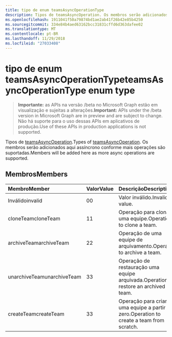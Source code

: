 ```yaml
---
title: tipo de enum teamsAsyncOperationType
description: Tipos de teamsAsyncOperation. Os membros serão adicionados aqui assíncrono conforme mais operações são suportadas.
ms.openlocfilehash: 1911041f50a79874bd1ae2ab41f26b42e85b4250
ms.sourcegitcommit: 334e84b4aed63162bcc31831cffd6d363dafee02
ms.translationtype: MT
ms.contentlocale: pt-BR
ms.lasthandoff: 11/29/2018
ms.locfileid: "27033408"
---
```

# <a name="teamsasyncoperationtype-enum-type"></a><span data-ttu-id="13c23-104">tipo de enum teamsAsyncOperationType</span><span class="sxs-lookup"><span data-stu-id="13c23-104">teamsAsyncOperationType enum type</span></span>

> <span data-ttu-id="13c23-105">**Importante:** as APIs na versão /beta no Microsoft Graph estão em visualização e sujeitas a alterações.</span><span class="sxs-lookup"><span data-stu-id="13c23-105">**Important:** APIs under the /beta version in Microsoft Graph are in preview and are subject to change.</span></span> <span data-ttu-id="13c23-106">Não há suporte para o uso dessas APIs em aplicativos de produção.</span><span class="sxs-lookup"><span data-stu-id="13c23-106">Use of these APIs in production applications is not supported.</span></span>

<span data-ttu-id="13c23-107">Tipos de [teamsAsyncOperation](teamsasyncoperation.md).</span><span class="sxs-lookup"><span data-stu-id="13c23-107">Types of [teamsAsyncOperation](teamsasyncoperation.md).</span></span> <span data-ttu-id="13c23-108">Os membros serão adicionados aqui assíncrono conforme mais operações são suportadas.</span><span class="sxs-lookup"><span data-stu-id="13c23-108">Members will be added here as more async operations are supported.</span></span>

## <a name="members"></a><span data-ttu-id="13c23-109">Membros</span><span class="sxs-lookup"><span data-stu-id="13c23-109">Members</span></span>

| <span data-ttu-id="13c23-110">Membro</span><span class="sxs-lookup"><span data-stu-id="13c23-110">Member</span></span> | <span data-ttu-id="13c23-111">Valor</span><span class="sxs-lookup"><span data-stu-id="13c23-111">Value</span></span>| <span data-ttu-id="13c23-112">Descrição</span><span class="sxs-lookup"><span data-stu-id="13c23-112">Description</span></span> |
|:---------------|:--------|:----------|
|<span data-ttu-id="13c23-113">Inválido</span><span class="sxs-lookup"><span data-stu-id="13c23-113">invalid</span></span>|<span data-ttu-id="13c23-114">0</span><span class="sxs-lookup"><span data-stu-id="13c23-114">0</span></span>|<span data-ttu-id="13c23-115">Valor inválido.</span><span class="sxs-lookup"><span data-stu-id="13c23-115">Invalid value.</span></span>|
|<span data-ttu-id="13c23-116">cloneTeam</span><span class="sxs-lookup"><span data-stu-id="13c23-116">cloneTeam</span></span>|<span data-ttu-id="13c23-117">1</span><span class="sxs-lookup"><span data-stu-id="13c23-117">1</span></span>|<span data-ttu-id="13c23-118">Operação para clonar uma equipe.</span><span class="sxs-lookup"><span data-stu-id="13c23-118">Operation to clone a team.</span></span>|
|<span data-ttu-id="13c23-119">archiveTeam</span><span class="sxs-lookup"><span data-stu-id="13c23-119">archiveTeam</span></span>|<span data-ttu-id="13c23-120">2</span><span class="sxs-lookup"><span data-stu-id="13c23-120">2</span></span>|<span data-ttu-id="13c23-121">Operação de uma equipe de arquivamento.</span><span class="sxs-lookup"><span data-stu-id="13c23-121">Operation to archive a team.</span></span>|
|<span data-ttu-id="13c23-122">unarchiveTeam</span><span class="sxs-lookup"><span data-stu-id="13c23-122">unarchiveTeam</span></span>|<span data-ttu-id="13c23-123">3</span><span class="sxs-lookup"><span data-stu-id="13c23-123">3</span></span>|<span data-ttu-id="13c23-124">Operação de restauração uma equipe arquivada.</span><span class="sxs-lookup"><span data-stu-id="13c23-124">Operation to restore an archived team.</span></span>|
|<span data-ttu-id="13c23-125">createTeam</span><span class="sxs-lookup"><span data-stu-id="13c23-125">createTeam</span></span>|<span data-ttu-id="13c23-126">3</span><span class="sxs-lookup"><span data-stu-id="13c23-126">3</span></span>|<span data-ttu-id="13c23-127">Operação para criar uma equipe a partir do zero.</span><span class="sxs-lookup"><span data-stu-id="13c23-127">Operation to create a team from scratch.</span></span>|

